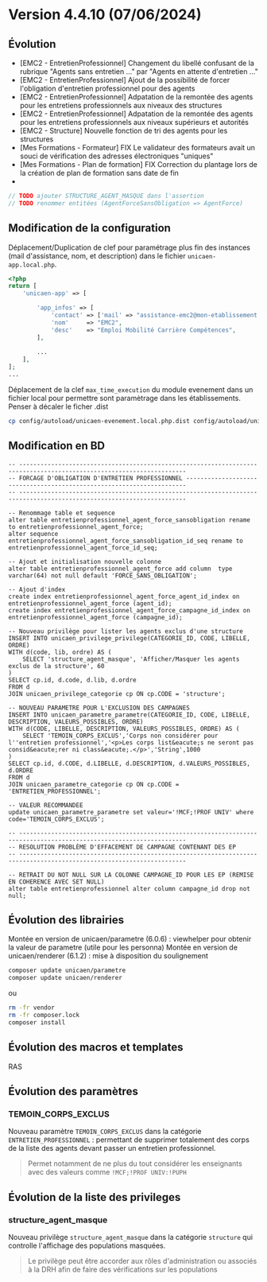 # Version 4.4.10 (07/06/2024)

## Évolution

- [EMC2 - EntretienProfessionnel] Changement du libellé confusant de la rubrique "Agents sans entretien ..." par "Agents en attente d'entretien ..."
- [EMC2 - EntretienProfessionnel] Ajout de la possibilité de forcer l'obligation d'entretien professionnel pour des agents
- [EMC2 - EntretienProfessionnel] Adpatation de la remontée des agents pour les entretiens professionnels aux niveaux des structures 
- [EMC2 - EntretienProfessionnel] Adpatation de la remontée des agents pour les entretiens professionnels aux niveaux supérieurs et autorités 
- [EMC2 - Structure] Nouvelle fonction de tri des agents pour les structures
- [Mes Formations - Formateur] FIX Le validateur des formateurs avait un souci de vérification des adresses électroniques "uniques"
- [Mes Formations - Plan de formation] FIX Correction du plantage lors de la création de plan de formation sans date de fin
- 
```php
// TODO ajouter STRUCTURE_AGENT_MASQUE dans l'assertion
// TODO renommer entitées (AgentForceSansObligation => AgentForce)
```

## Modification de la configuration

 
Déplacement/Duplication de clef pour paramétrage plus fin des instances (mail d'assistance, nom, et description) dans le fichier `unicaen-app.local.php`.
```php
<?php
return [
    'unicaen-app' => [

        'app_infos' => [
            'contact' => ['mail' => "assistance-emc2@mon-etablissement.fr", /*'tel' => "01 02 03 04 05"*/],
            'nom'     => "EMC2",
            'desc'    => "Emploi Mobilité Carrière Compétences",
        ],
        
        ...
    ],
];
...
```

Déplacement de la clef `max_time_execution` du module evenement dans un fichier local pour permettre sont paramètrage dans les établissements.
Penser à décaler le ficher .dist

```bash
cp config/autoload/unicaen-evenement.local.php.dist config/autoload/unicaen-evenement.local.php
```

## Modification en BD


```postgresql
-- ---------------------------------------------------------------------------------------------------------------------
-- FORCAGE D'OBLIGATION D'ENTRETIEN PROFESSIONNEL ----------------------------------------------------------------------
-- ---------------------------------------------------------------------------------------------------------------------

-- Renommage table et sequence
alter table entretienprofessionnel_agent_force_sansobligation rename to entretienprofessionnel_agent_force;
alter sequence entretienprofessionnel_agent_force_sansobligation_id_seq rename to  entretienprofessionnel_agent_force_id_seq;

-- Ajout et initialisation nouvelle colonne 
alter table entretienprofessionnel_agent_force add column  type varchar(64) not null default 'FORCE_SANS_OBLIGATION';

-- Ajout d'index
create index entretienprofessionnel_agent_force_agent_id_index on entretienprofessionnel_agent_force (agent_id);
create index entretienprofessionnel_agent_force_campagne_id_index on entretienprofessionnel_agent_force (campagne_id);

-- Nouveau privilège pour lister les agents exclus d'une structure
INSERT INTO unicaen_privilege_privilege(CATEGORIE_ID, CODE, LIBELLE, ORDRE)
WITH d(code, lib, ordre) AS (
    SELECT 'structure_agent_masque', 'Afficher/Masquer les agents exclus de la structure', 60
)
SELECT cp.id, d.code, d.lib, d.ordre
FROM d
JOIN unicaen_privilege_categorie cp ON cp.CODE = 'structure';

-- NOUVEAU PARAMETRE POUR L'EXCLUSION DES CAMPAGNES
INSERT INTO unicaen_parametre_parametre(CATEGORIE_ID, CODE, LIBELLE, DESCRIPTION, VALEURS_POSSIBLES, ORDRE)
WITH d(CODE, LIBELLE, DESCRIPTION, VALEURS_POSSIBLES, ORDRE) AS (
    SELECT 'TEMOIN_CORPS_EXCLUS','Corps non considérer pour l''entretien professionnel','<p>Les corps list&eacute;s ne seront pas consid&eacute;rer ni class&eacute;.</p>','String',1000
)
SELECT cp.id, d.CODE, d.LIBELLE, d.DESCRIPTION, d.VALEURS_POSSIBLES, d.ORDRE
FROM d
JOIN unicaen_parametre_categorie cp ON cp.CODE = 'ENTRETIEN_PROFESSIONNEL';

-- VALEUR RECOMMANDEE
update unicaen_parametre_parametre set valeur='!MCF;!PROF UNIV' where code='TEMOIN_CORPS_EXCLUS';

-- ---------------------------------------------------------------------------------------------------------------------
-- RESOLUTION PROBLÈME D'EFFACEMENT DE CAMPAGNE CONTENANT DES EP 
-- ---------------------------------------------------------------------------------------------------------------------
   
-- RETRAIT DU NOT NULL SUR LA COLONNE CAMPAGNE_ID POUR LES EP (REMISE EN COHERENCE AVEC SET NULL)
alter table entretienprofessionnel alter column campagne_id drop not null;

```

## Évolution des librairies

Montée en version de unicaen/parametre (6.0.6) : viewhelper pour obtenir la valeur de parametre (utile pour les personna)
Montée en version de unicaen/renderer (6.1.2) : mise à disposition du soulignement

```bash
composer update unicaen/parametre
composer update unicaen/renderer
```

ou

```bash
rm -fr vendor
rm -fr composer.lock
composer install
```

## Évolution des macros et templates

RAS

## Évolution des paramètres

### TEMOIN_CORPS_EXCLUS

Nouveau paramètre `TEMOIN_CORPS_EXCLUS` dans la catégorie `ENTRETIEN_PROFESSIONNEL` : permettant de supprimer totalement des corps de la liste des agents devant passer un entretien professionnel.
> Permet notamment de ne plus du tout considérer les enseignants avec des valeurs comme `!MCF;!PROF UNIV:!PUPH` 


## Évolution de la liste des privileges

### structure_agent_masque

Nouveau privilège `structure_agent_masque` dans la catégorie `structure` qui controlle l'affichage des populations masquées.
> Le privilège peut être accorder aux rôles d'administration ou associés à la DRH  afin de faire des vérifications sur les populations